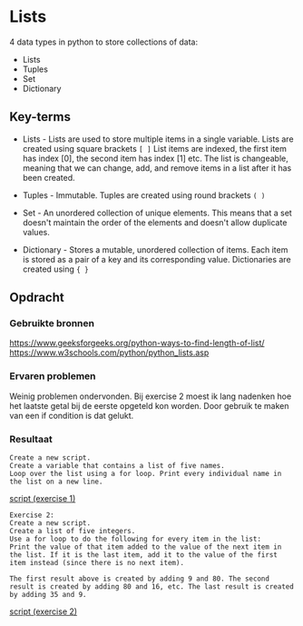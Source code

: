 # Lists
4 data types in python to store collections of data:
 - Lists
 - Tuples
 - Set
 - Dictionary

## Key-terms
- Lists - Lists are used to store multiple items in a single variable. Lists are created using square brackets `[ ]`
List items are indexed, the first item has index [0], the second item has index [1] etc.
The list is changeable, meaning that we can change, add, and remove items in a list after it has been created.

- Tuples - Immutable. Tuples are created using round brackets `( )`
- Set - An unordered collection of unique elements. This means that a set doesn't maintain the order of the elements and doesn't allow duplicate values.
- Dictionary - Stores a mutable, unordered collection of items. Each item is stored as a pair of a key and its corresponding value. Dictionaries are created using `{ }`

## Opdracht
### Gebruikte bronnen
https://www.geeksforgeeks.org/python-ways-to-find-length-of-list/
https://www.w3schools.com/python/python_lists.asp

### Ervaren problemen
Weinig problemen ondervonden.
Bij exercise 2 moest ik lang nadenken hoe het laatste getal bij de eerste opgeteld kon worden. Door gebruik te maken van een if condition is dat gelukt.

### Resultaat
```Exercise 1:
Create a new script.
Create a variable that contains a list of five names.
Loop over the list using a for loop. Print every individual name in the list on a new line.
```
[script (exercise 1)](code/07_1.py)
```
Exercise 2:
Create a new script.
Create a list of five integers.
Use a for loop to do the following for every item in the list:
Print the value of that item added to the value of the next item in the list. If it is the last item, add it to the value of the first item instead (since there is no next item).

The first result above is created by adding 9 and 80. The second result is created by adding 80 and 16, etc. The last result is created by adding 35 and 9.
```
[script (exercise 2)](code/07_2.py)